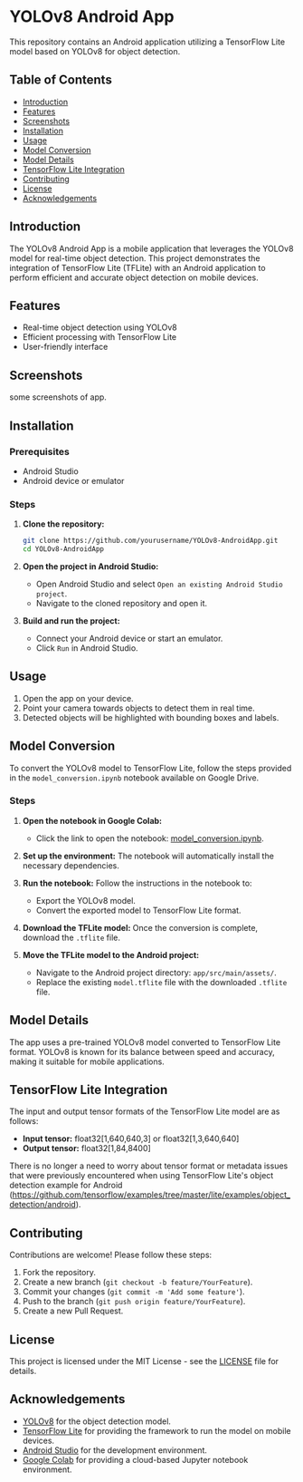 # YOLOv8 Android App

This repository contains an Android application utilizing a TensorFlow Lite model based on YOLOv8 for object detection.

## Table of Contents

- [Introduction](#introduction)
- [Features](#features)
- [Screenshots](#screenshots)
- [Installation](#installation)
- [Usage](#usage)
- [Model Conversion](#model-conversion)
- [Model Details](#model-details)
- [TensorFlow Lite Integration](#tensorflow-lite-integration)
- [Contributing](#contributing)
- [License](#license)
- [Acknowledgements](#acknowledgements)

## Introduction

The YOLOv8 Android App is a mobile application that leverages the YOLOv8 model for real-time object detection. This project demonstrates the integration of TensorFlow Lite (TFLite) with an Android application to perform efficient and accurate object detection on mobile devices.

## Features

- Real-time object detection using YOLOv8
- Efficient processing with TensorFlow Lite
- User-friendly interface

## Screenshots

some screenshots of app.

## Installation

### Prerequisites

- Android Studio
- Android device or emulator

### Steps

1. **Clone the repository:**
    ```bash
    git clone https://github.com/yourusername/YOLOv8-AndroidApp.git
    cd YOLOv8-AndroidApp
    ```

2. **Open the project in Android Studio:**
    - Open Android Studio and select `Open an existing Android Studio project`.
    - Navigate to the cloned repository and open it.

3. **Build and run the project:**
    - Connect your Android device or start an emulator.
    - Click `Run` in Android Studio.

## Usage

1. Open the app on your device.
2. Point your camera towards objects to detect them in real time.
3. Detected objects will be highlighted with bounding boxes and labels.

## Model Conversion

To convert the YOLOv8 model to TensorFlow Lite, follow the steps provided in the `model_conversion.ipynb` notebook available on Google Drive.

### Steps

1. **Open the notebook in Google Colab:**
    - Click the link to open the notebook: [model_conversion.ipynb](https://colab.research.google.com/drive/10RQCjBIc19sna2Nwa4oGso1aC17W8ARq?usp=sharing).

2. **Set up the environment:**
    The notebook will automatically install the necessary dependencies.

3. **Run the notebook:**
    Follow the instructions in the notebook to:
    - Export the YOLOv8 model.
    - Convert the exported model to TensorFlow Lite format.

4. **Download the TFLite model:**
    Once the conversion is complete, download the `.tflite` file.

5. **Move the TFLite model to the Android project:**
    - Navigate to the Android project directory: `app/src/main/assets/`.
    - Replace the existing `model.tflite` file with the downloaded `.tflite` file.

## Model Details

The app uses a pre-trained YOLOv8 model converted to TensorFlow Lite format. YOLOv8 is known for its balance between speed and accuracy, making it suitable for mobile applications.

## TensorFlow Lite Integration

The input and output tensor formats of the TensorFlow Lite model are as follows:
- **Input tensor:** float32[1,640,640,3] or float32[1,3,640,640]
- **Output tensor:** float32[1,84,8400]

There is no longer a need to worry about tensor format or metadata issues that were previously encountered when using TensorFlow Lite's object detection example for Android (https://github.com/tensorflow/examples/tree/master/lite/examples/object_detection/android).

## Contributing

Contributions are welcome! Please follow these steps:

1. Fork the repository.
2. Create a new branch (`git checkout -b feature/YourFeature`).
3. Commit your changes (`git commit -m 'Add some feature'`).
4. Push to the branch (`git push origin feature/YourFeature`).
5. Create a new Pull Request.

## License

This project is licensed under the MIT License - see the [LICENSE](LICENSE) file for details.

## Acknowledgements

- [YOLOv8](https://github.com/ultralytics/yolov8) for the object detection model.
- [TensorFlow Lite](https://www.tensorflow.org/lite) for providing the framework to run the model on mobile devices.
- [Android Studio](https://developer.android.com/studio) for the development environment.
- [Google Colab](https://colab.research.google.com) for providing a cloud-based Jupyter notebook environment.
